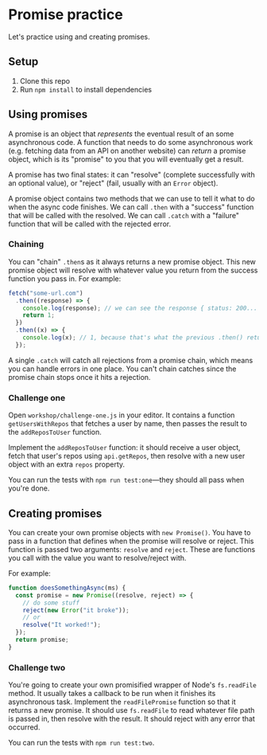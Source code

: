 # Promise practice

Let's practice using and creating promises.

## Setup

1. Clone this repo
1. Run `npm install` to install dependencies

## Using promises

A promise is an object that _represents_ the eventual result of an some asynchronous code. A function that needs to do some asynchronous work (e.g. fetching data from an API on another website) can _return_ a promise object, which is its "promise" to you that you will eventually get a result.

A promise has two final states: it can "resolve" (complete successfully with an optional value), or "reject" (fail, usually with an `Error` object).

A promise object contains two methods that we can use to tell it what to do when the async code finishes. We can call `.then` with a "success" function that will be called with the resolved. We can call `.catch` with a "failure" function that will be called with the rejected error.

### Chaining

You can "chain" `.then`s as it always returns a new promise object. This new promise object will resolve with whatever value you return from the success function you pass in. For example:

```js
fetch("some-url.com")
  .then((response) => {
    console.log(response); // we can see the response { status: 200... }
    return 1;
  })
  .then((x) => {
    console.log(x); // 1, because that's what the previous .then() returned
  });
```

A single `.catch` will catch all rejections from a promise chain, which means you can handle errors in one place. You can't chain catches since the promise chain stops once it hits a rejection.

### Challenge one

Open `workshop/challenge-one.js` in your editor. It contains a function `getUsersWithRepos` that fetches a user by name, then passes the result to the `addReposToUser` function.

Implement the `addReposToUser` function: it should receive a user object, fetch that user's repos using `api.getRepos`, then resolve with a new user object with an extra `repos` property.

You can run the tests with `npm run test:one`—they should all pass when you're done.

## Creating promises

You can create your own promise objects with `new Promise()`. You have to pass in a function that defines when the promise will resolve or reject. This function is passed two arguments: `resolve` and `reject`. These are functions you call with the value you want to resolve/reject with.

For example:

```js
function doesSomethingAsync(ms) {
  const promise = new Promise((resolve, reject) => {
    // do some stuff
    reject(new Error("it broke"));
    // or
    resolve("It worked!");
  });
  return promise;
}
```

### Challenge two

You're going to create your own promisified wrapper of Node's `fs.readFile` method. It usually takes a callback to be run when it finishes its asynchronous task. Implement the `readFilePromise` function so that it returns a new promise. It should use `fs.readFile` to read whatever file path is passed in, then resolve with the result. It should reject with any error that occurred.

You can run the tests with `npm run test:two`.
